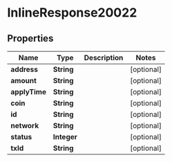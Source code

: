 # InlineResponse20022

## Properties
Name | Type | Description | Notes
------------ | ------------- | ------------- | -------------
**address** | **String** |  |  [optional]
**amount** | **String** |  |  [optional]
**applyTime** | **String** |  |  [optional]
**coin** | **String** |  |  [optional]
**id** | **String** |  |  [optional]
**network** | **String** |  |  [optional]
**status** | **Integer** |  |  [optional]
**txId** | **String** |  |  [optional]
